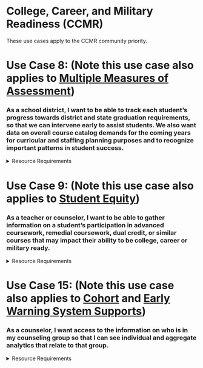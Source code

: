 # College, Career, and Military Readiness (CCMR)

These use cases apply to the CCMR community priority.

# Use Case 8: (Note this use case also applies to [Multiple Measures of Assessment](./multiple-measures-of-assessment.md))

### As a school district, I want to be able to track each student’s progress towards district and state graduation requirements, so that we can intervene early to assist students. We also want data on overall course catalog demands for the coming years for curricular and staffing planning purposes and to recognize important patterns in student success. 

<details>
<summary>Resource Requirements</summary>

| API Resources | Notes |
| --- | --- |
| /graduationPlans |     |
| /StudentAcademicRecords |     |
| /courseTranscripts |     |
| /calendars |     |
| /calendarDates |     |
| /courses |     |
| /courseOfferings |     |
| /localEducationAgencies |     |
| /gradingPeriods |     |
| /schools |     |
| /sections |     |
| /sessions |     |
| /staffs |     |
| /staffEducationOrganizationAssignmentAssociations |     |
| /staffEducationOrganizationEmploymentAssociations |     |
| /staffSchoolAssociations |     |
| /staffSectionAssociations |     |
| /students |     |
| /studentEducationOrganizationAssociations |     |
| /studentSchoolAssociations |     |
| /studentSectionAssociations |     |
| /bellSchedules |     |
| /locations |     |
| /classPeriods |     |

</details>

# Use Case 9: (Note this use case also applies to [Student Equity](./student-equity.md))

### As a teacher or counselor, I want to be able to gather information on a student’s participation in advanced coursework, remedial coursework, dual credit, or similar courses that may impact their ability to be college, career or military ready.  

<details>
<summary>Resource Requirements</summary>

| API Resources | Notes |
| --- | --- |
| /graduationPlans |     |
| /StudentAcademicRecords |     |
| /courseTranscripts |     |
| /calendars |     |
| /calendarDates |     |
| /courses |     |
| /courseOfferings |     |
| /localEducationAgencies |     |
| /gradingPeriods |     |
| /schools |     |
| /sections |     |
| /sessions |     |
| /staffs |     |
| /staffEducationOrganizationAssignmentAssociations |     |
| /staffEducationOrganizationEmploymentAssociations |     |
| /staffSchoolAssociations |     |
| /staffSectionAssociations |     |
| /students |     |
| /studentEducationOrganizationAssociations |     |
| /studentSchoolAssociations |     |
| /studentSectionAssociations |     |
| /bellSchedules |     |
| /locations |     |
| /classPeriods |     |

</details>

# Use Case 15: (Note this use case also applies to [Cohort](./cohort.md) and [Early Warning System Supports](./early-warning-system-supports.md))

### As a counselor, I want access to the information on who is in my counseling group so that I can see individual and aggregate analytics that relate to that group. 

<details>
<summary>Resource Requirements</summary>

| API Resources | Notes |
| --- | --- |
| /cohorts |     |
| /staffCohortAssociations |     |
| /studentCohortAssociations |     |
| /calendars |     |
| /calendarDates |     |
| /courses |     |
| /courseOfferings |     |
| /localEducationAgencies |     |
| /gradingPeriods |     |
| /schools |     |
| /sections |     |
| /sessions |     |
| /staffs |     |
| /staffEducationOrganizationAssignmentAssociations |     |
| /staffEducationOrganizationEmploymentAssociations |     |
| /staffSchoolAssociations |     |
| /staffSectionAssociations |     |
| /students |     |
| /studentEducationOrganizationAssociations |     |
| /studentSchoolAssociations |     |
| /studentSectionAssociations |     |
| /bellSchedules |     |
| /locations |     |
| /classPeriods |     |

</details>
